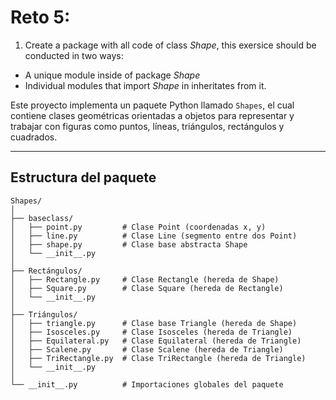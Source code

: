 # Reto 5: 
1. Create a package with all code of class *Shape*, this exersice should be conducted in two ways:
 - A unique module inside of package *Shape*
 - Individual modules that import *Shape* in inheritates from it.

Este proyecto implementa un paquete Python llamado `Shapes`, el cual contiene clases geométricas orientadas a objetos para representar y trabajar con figuras como puntos, líneas, triángulos, rectángulos y cuadrados.

---

##  Estructura del paquete

```plaintext
Shapes/
│
├── baseclass/
│   ├── point.py         # Clase Point (coordenadas x, y)
│   ├── line.py          # Clase Line (segmento entre dos Point)
│   ├── shape.py         # Clase base abstracta Shape
│   └── __init__.py
│
├── Rectángulos/
│   ├── Rectangle.py     # Clase Rectangle (hereda de Shape)
│   ├── Square.py        # Clase Square (hereda de Rectangle)
│   └── __init__.py
│
├── Triángulos/
│   ├── triangle.py      # Clase base Triangle (hereda de Shape)
│   ├── Isosceles.py     # Clase Isosceles (hereda de Triangle)
│   ├── Equilateral.py   # Clase Equilateral (hereda de Triangle)
│   ├── Scalene.py       # Clase Scalene (hereda de Triangle)
│   ├── TriRectangle.py  # Clase TriRectangle (hereda de Triangle)
│   └── __init__.py
│
└── __init__.py          # Importaciones globales del paquete
